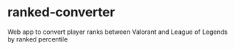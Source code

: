 # ranked-converter
 Web app to convert player ranks between Valorant and League of Legends by ranked percentile
